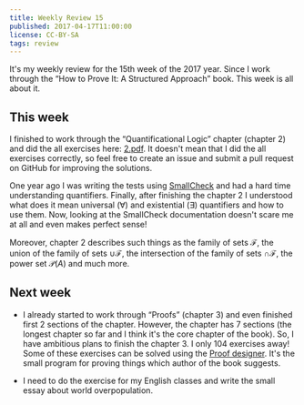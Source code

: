 ```yaml
---
title: Weekly Review 15
published: 2017-04-17T11:00:00
license: CC-BY-SA
tags: review
---
```


It's my weekly review for the 15th week of the 2017 year. Since I work through the “How to Prove It: A Structured Approach” book. This week is all about it.

<div></div><!--more-->

This week
---------
I finished to work through the “Quantificational Logic” chapter (chapter 2) and did the all exercises here: [2.pdf](https://github.com/drets/how-to-prove-it/blob/master/htp_2.pdf). It doesn't mean that I did the all exercises correctly, so feel free to create an issue and submit a pull request on GitHub for improving the solutions.

One year ago I was writing the tests using [SmallCheck](https://hackage.haskell.org/package/smallcheck-1.1.1/docs/Test-SmallCheck.html) and had a hard time understanding quantifiers. Finally, after finishing the chapter 2 I understood what does it mean universal ($\forall$) and existential ($\exists$) quantifiers and how to use them. Now, looking at the SmallCheck documentation doesn't scare me at all and even makes perfect sense!

Moreover, chapter 2 describes such things as the family of sets $\mathcal{F}$, the union of the family of sets $\cup \mathcal{F}$, the intersection of the family of sets $\cap \mathcal{F}$, the power set $\mathcal{P}(A)$ and much more.

Next week
---------

- I already started to work through “Proofs” (chapter 3) and even finished first 2 sections of the chapter. However, the chapter has 7 sections (the longest chapter so far and I think it's the core chapter of the book). So, I have ambitious plans to finish the chapter 3. I only 104 exercises away! Some of these exercises can be solved using the [Proof designer](https://app.cs.amherst.edu/~djvelleman/pd/pd.html). It's the small program for proving things which author of the book suggests.

- I need to do the exercise for my English classes and write the small essay about world overpopulation.
